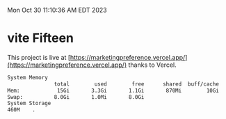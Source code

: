 Mon Oct 30 11:10:36 AM EDT 2023

# vite Fifteen


This project is live at [https://marketingpreference.vercel.app/](https://marketingpreference.vercel.app/) thanks to Vercel.

```bash
System Memory
               total        used        free      shared  buff/cache   available
Mem:            15Gi       3.3Gi       1.1Gi       870Mi        10Gi        10Gi
Swap:          8.0Gi       1.0Mi       8.0Gi
System Storage
460M	.
```
```bash
